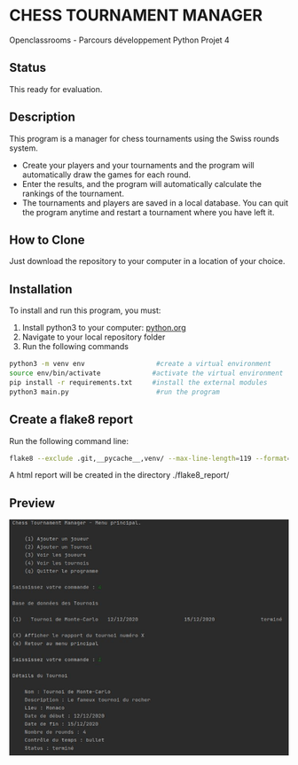 # CHESS TOURNAMENT MANAGER
Openclassrooms - Parcours développement Python Projet 4

## Status
This ready for evaluation.

## Description
This program is a manager for chess tournaments using the Swiss rounds system.
* Create your players and your tournaments and the program will automatically draw the games for each round.
* Enter the results, and the program will automatically calculate the rankings of the tournament.
* The tournaments and players are saved in a local database. You can quit the program anytime and restart a tournament where you have left it. 

## How to Clone
Just download the repository to your computer in a location of your choice.

## Installation
To install and run this program, you must:
1. Install python3 to your computer: [python.org](https://www.python.org/)
2. Navigate to your local repository folder
3. Run the following commands
```bash
python3 -m venv env                  #create a virtual environment
source env/bin/activate             #activate the virtual environment
pip install -r requirements.txt     #install the external modules
python3 main.py                      #run the program
```

## Create a flake8 report
Run the following command line:
```bash
flake8 --exclude .git,__pycache__,venv/ --max-line-length=119 --format=html --htmldir=flake8-rapport
```
A html report will be created in the directory ./flake8_report/

## Preview
![](/preview.jpg)
